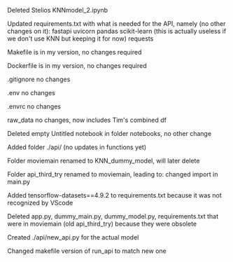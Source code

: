 Deleted Stelios KNNmodel_2.ipynb

Updated requirements.txt with what is needed for the API, namely (no other changes on it):
      fastapi
      uvicorn
      pandas
      scikit-learn (this is actually useless if we don't use KNN but keeping it for now)
      requests

Makefile is in my version, no changes required

Dockerfile is in my version, no changes required

.gitignore no changes

.env no changes

.envrc no changes

raw_data no changes, now includes Tim's combined df

Deleted empty Untitled notebook in folder notebooks, no other change

Added folder ./api/ (no updates in functions yet)

Folder moviemain renamed to KNN_dummy_model, will later delete

Folder api_third_try renamed to moviemain, leading to:
      changed import in main.py

Added tensorflow-datasets==4.9.2 to requirements.txt because it was not recognized by VScode

Deleted app.py, dummy_main.py, dummy_model.py, requirements.txt that were in moviemain (old api_third_try) because they were obsolete

Created ./api/new_api.py for the actual model

Changed makefile version of run_api to match new one
